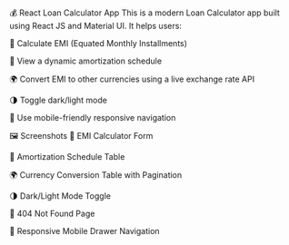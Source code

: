 💰 React Loan Calculator App
This is a modern Loan Calculator app built using React JS and Material UI. It helps users:

🧮 Calculate EMI (Equated Monthly Installments)

📆 View a dynamic amortization schedule

🌍 Convert EMI to other currencies using a live exchange rate API

🌗 Toggle dark/light mode

📱 Use mobile-friendly responsive navigation

🖼️ Screenshots
🧮 EMI Calculator Form

📆 Amortization Schedule Table

🌍 Currency Conversion Table with Pagination

🌗 Dark/Light Mode Toggle

🚫 404 Not Found Page

📱 Responsive Mobile Drawer Navigation
